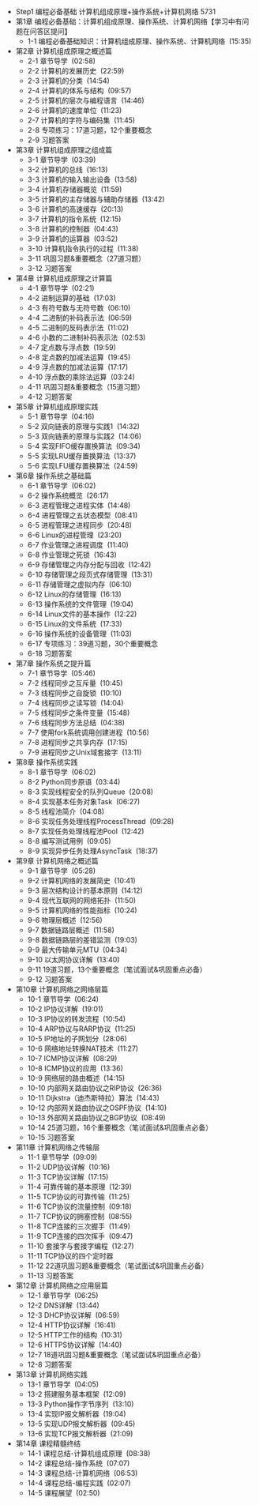 - Step1 编程必备基础 计算机组成原理+操作系统+计算机网络 5731
- 第1章 编程必备基础：计算机组成原理、操作系统、计算机网络【学习中有问题在问答区提问】
	- 1-1 编程必备基础知识：计算机组成原理、操作系统、计算机网络  (15:35)
- 第2章 计算机组成原理之概述篇
	- 2-1 章节导学  (02:58)
	- 2-2 计算机的发展历史  (22:59)
	- 2-3 计算机的分类  (14:54)
	- 2-4 计算机的体系与结构  (09:57)
	- 2-5 计算机的层次与编程语言  (14:46)
	- 2-6 计算机的速度单位  (11:23)
	- 2-7 计算机的字符与编码集  (11:45)
	- 2-8 专项练习：17道习题，12个重要概念
	- 2-9 习题答案
- 第3章 计算机组成原理之组成篇
	- 3-1 章节导学  (03:39)
	- 3-2 计算机的总线  (16:13)
	- 3-3 计算机的输入输出设备  (13:58)
	- 3-4 计算机存储器概览  (11:59)
	- 3-5 计算机的主存储器与辅助存储器  (13:42)
	- 3-6 计算机的高速缓存  (20:13)
	- 3-7 计算机的指令系统  (12:15)
	- 3-8 计算机的控制器  (04:43)
	- 3-9 计算机的运算器  (03:52)
	- 3-10 计算机指令执行的过程  (11:38)
	- 3-11 巩固习题&重要概念（27道习题）
	- 3-12 习题答案
- 第4章 计算机组成原理之计算篇
	- 4-1 章节导学  (02:21)
	- 4-2 进制运算的基础  (17:03)
	- 4-3 有符号数与无符号数  (06:10)
	- 4-4 二进制的补码表示法  (06:59)
	- 4-5 二进制的反码表示法  (11:02)
	- 4-6 小数的二进制补码表示法  (02:53)
	- 4-7 定点数与浮点数  (19:59)
	- 4-8 定点数的加减法运算  (19:45)
	- 4-9 浮点数的加减法运算  (17:17)
	- 4-10 浮点数的乘除法运算  (03:24)
	- 4-11 巩固习题&重要概念（15道习题）
	- 4-12 习题答案
- 第5章 计算机组成原理实践
	- 5-1 章节导学  (04:16)
	- 5-2 双向链表的原理与实践1  (14:32)
	- 5-3 双向链表的原理与实践2  (14:06)
	- 5-4 实现FIFO缓存置换算法  (09:34)
	- 5-5 实现LRU缓存置换算法  (13:37)
	- 5-6 实现LFU缓存置换算法  (24:59)
- 第6章 操作系统之基础篇
	- 6-1 章节导学  (06:02)
	- 6-2 操作系统概览  (26:17)
	- 6-3 进程管理之进程实体  (14:48)
	- 6-4 进程管理之五状态模型  (08:41)
	- 6-5 进程管理之进程同步  (20:48)
	- 6-6 Linux的进程管理  (23:20)
	- 6-7 作业管理之进程调度  (11:40)
	- 6-8 作业管理之死锁  (16:43)
	- 6-9 存储管理之内存分配与回收  (12:42)
	- 6-10 存储管理之段页式存储管理  (13:31)
	- 6-11 存储管理之虚拟内存  (06:10)
	- 6-12 Linux的存储管理  (16:13)
	- 6-13 操作系统的文件管理  (19:04)
	- 6-14 Linux文件的基本操作  (12:22)
	- 6-15 Linux的文件系统  (17:33)
	- 6-16 操作系统的设备管理  (11:03)
	- 6-17 专项练习：39道习题，30个重要概念
	- 6-18 习题答案
- 第7章 操作系统之提升篇
	- 7-1 章节导学  (05:46)
	- 7-2 线程同步之互斥量  (10:45)
	- 7-3 线程同步之自旋锁  (10:10)
	- 7-4 线程同步之读写锁  (14:04)
	- 7-5 线程同步之条件变量  (15:48)
	- 7-6 线程同步方法总结  (04:38)
	- 7-7 使用fork系统调用创建进程  (10:56)
	- 7-8 进程同步之共享内存  (17:15)
	- 7-9 进程同步之Unix域套接字  (13:11)
- 第8章 操作系统实践
	- 8-1 章节导学  (06:02)
	- 8-2 Python同步原语  (03:44)
	- 8-3 实现线程安全的队列Queue  (20:08)
	- 8-4 实现基本任务对象Task  (06:27)
	- 8-5 线程池简介  (04:08)
	- 8-6 实现任务处理线程ProcessThread  (09:28)
	- 8-7 实现任务处理线程池Pool  (12:42)
	- 8-8 编写测试用例  (09:05)
	- 8-9 实现异步任务处理AsyncTask  (18:37)
- 第9章 计算机网络之概述篇
	- 9-1 章节导学  (05:28)
	- 9-2 计算机网络的发展简史  (10:41)
	- 9-3 层次结构设计的基本原则  (14:12)
	- 9-4 现代互联网的网络拓扑  (11:50)
	- 9-5 计算机网络的性能指标  (10:24)
	- 9-6 物理层概述  (12:56)
	- 9-7 数据链路层概述  (11:58)
	- 9-8 数据链路层的差错监测  (19:03)
	- 9-9 最大传输单元MTU  (04:34)
	- 9-10 以太网协议详解  (13:40)
	- 9-11 19道习题，13个重要概念（笔试面试&巩固重点必备）
	- 9-12 习题答案
- 第10章 计算机网络之网络层篇
	- 10-1 章节导学  (06:24)
	- 10-2 IP协议详解  (19:01)
	- 10-3 IP协议的转发流程  (10:54)
	- 10-4 ARP协议与RARP协议  (11:25)
	- 10-5 IP地址的子网划分  (28:06)
	- 10-6 网络地址转换NAT技术  (11:27)
	- 10-7 ICMP协议详解  (08:29)
	- 10-8 ICMP协议的应用  (13:36)
	- 10-9 网络层的路由概述  (14:15)
	- 10-10 内部网关路由协议之RIP协议  (26:36)
	- 10-11 Dijkstra（迪杰斯特拉）算法  (14:43)
	- 10-12 内部网关路由协议之OSPF协议  (14:10)
	- 10-13 外部网关路由协议之BGP协议  (08:49)
	- 10-14 25道习题，16个重要概念（笔试面试&巩固重点必备）
	- 10-15 习题答案
- 第11章 计算机网络之传输层
	- 11-1 章节导学  (09:09)
	- 11-2 UDP协议详解  (10:16)
	- 11-3 TCP协议详解  (17:15)
	- 11-4 可靠传输的基本原理  (12:39)
	- 11-5 TCP协议的可靠传输  (11:25)
	- 11-6 TCP协议的流量控制  (09:18)
	- 11-7 TCP协议的拥塞控制  (08:55)
	- 11-8 TCP连接的三次握手  (11:49)
	- 11-9 TCP连接的四次挥手  (09:47)
	- 11-10 套接字与套接字编程  (12:27)
	- 11-11 TCP协议的四个定时器
	- 11-12 22道巩固习题&重要概念（笔试面试&巩固重点必备）
	- 11-13 习题答案
- 第12章 计算机网络之应用层篇
	- 12-1 章节导学  (06:25)
	- 12-2 DNS详解  (13:44)
	- 12-3 DHCP协议详解  (06:59)
	- 12-4 HTTP协议详解  (16:41)
	- 12-5 HTTP工作的结构  (10:31)
	- 12-6 HTTPS协议详解  (14:40)
	- 12-7 18道巩固习题&重要概念（笔试面试&巩固重点必备）
	- 12-8 习题答案
- 第13章 计算机网络实践
	- 13-1 章节导学  (04:05)
	- 13-2 搭建服务基本框架  (12:09)
	- 13-3 Python操作字节序列  (13:10)
	- 13-4 实现IP报文解析器  (19:04)
	- 13-5 实现UDP报文解析器  (09:45)
	- 13-6 实现TCP报文解析器  (21:09)
- 第14章 课程精髓终结
	- 14-1 课程总结-计算机组成原理  (08:38)
	- 14-2 课程总结-操作系统  (07:07)
	- 14-3 课程总结-计算机网络  (06:53)
	- 14-4 课程总结-编程实践  (02:07)
	- 14-5 课程展望  (02:50)